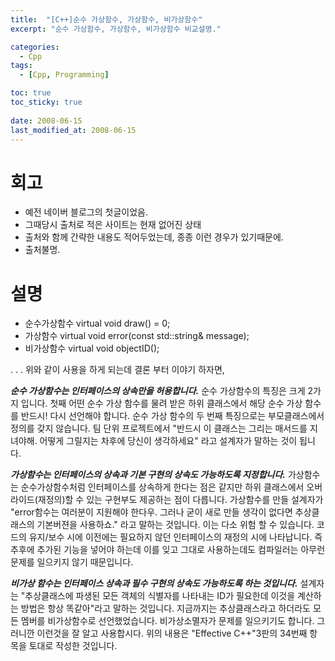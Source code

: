 ```yaml
---
title:  "[C++]순수 가상함수, 가상함수, 비가상함수"
excerpt: "순수 가상함수, 가상함수, 비가상함수 비교설명."

categories:
  - Cpp
tags:
  - [Cpp, Programming]

toc: true
toc_sticky: true
 
date: 2008-06-15
last_modified_at: 2008-06-15
---
```


# 회고

* 예전 네이버 블로그의 첫글이었음. 
* 그때당시 출처로 적은 사이트는 현재 없어진 상태
* 출처와 함께 간략한 내용도 적어두었는데, 종종 이런 경우가 있기때문에.
* 출처불명. 

# 설명

* 순수가상함수 virtual void draw() = 0;
* 가상함수 virtual void error(const std::string& message);
* 비가상함수 virtual void objectID();

 
.
.
.
위와 같이 사용을 하게 되는데 결론 부터 이야기 하자면,

***순수 가상함수는 인터페이스의 상속만을 허용합니다.***
순수 가상함수의 특징은 크게 2가지 입니다. 첫째 어떤 순수 가상 함수를 물려 받은 하위 클래스에서 해당 순수 가상 함수를 반드시! 다시 선언해야 합니다. 순수 가상 함수의 두 번째 특징으로는 부모클래스에서 정의를 갖지 않습니다. 팀 단위 프로젝트에서 "반드시 이 클래스는 그리는 매서드를 지녀야해. 어떻게 그릴지는 차후에 당신이 생각하세요" 라고 설계자가 말하는 것이 됩니다.

***가상함수는 인터페이스의 상속과 기본 구현의 상속도 가능하도록 지정합니다.***
가상함수는 순수가상함수처럼 인터페이스를 상속하게 한다는 점은 같지만 하위 클래스에서 오버라이드(재정의)할 수 있는 구현부도 제공하는 점이 다릅니다. 가상함수를 만들 설계자가 "error함수는 여러분이 지원해야 한다우. 그러나 굳이 새로 만들 생각이 없다면 추상클래스의 기본버젼을 사용하쇼." 라고 말하는 것입니다. 이는 다소 위험 할 수 있습니다. 코드의 유지/보수 시에 이전에는 필요하지 않던 인터페이스의 재정의 시에 나타납니다. 즉 추후에 추가된 기능을 넣어야 하는데 이를 잊고 그대로 사용하는데도 컴파일러는 아무런 문제를 일으키지 않기 때문입니다.

***비가상 함수는 인터페이스 상속과 필수 구현의 상속도 가능하도록 하는 것입니다.***
설계자는 "추상클래스에 파생된 모든 객체의 식별자를 나타내는 ID가 필요한데 이것을 계산하는 방법은 항상 똑같아"라고 말하는 것입니다.
지금까지는 추상클래스라고 하더라도 모든 멤버를 비가상함수로 선언했었습니다. 비가상소멸자가 문제를 일으키기도 합니다. 그러니깐 이런것을 잘 알고 사용합시다. 위의 내용은 "Effective C++"3판의 34번째 항목을 토대로 작성한 것입니다.
